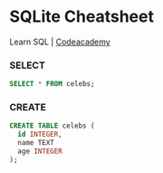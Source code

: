 # SQLite Cheatsheet

Learn SQL | [Codeacademy](https://www.codecademy.com/courses/learn-sql)

### SELECT

```sql
SELECT * FROM celebs;
```

### CREATE

```sql
CREATE TABLE celebs (
  id INTEGER,
  name TEXT
  age INTEGER
);
```
